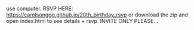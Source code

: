 use computer. RSVP HERE: https://carolsonggg.github.io/20th_birthday_rsvp
or download the zip and open index.html to see details + rsvp. INVITE ONLY PLEASE...
